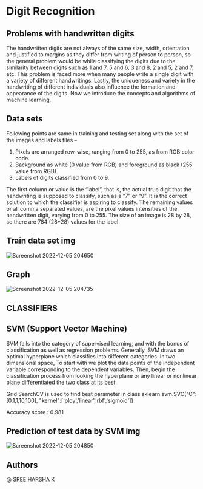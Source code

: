 
# Digit Recognition

## Problems with handwritten digits

The handwritten digits are not always of the same size, width, orientation and justified to margins as they differ from writing of person to person, so the general problem would be while classifying the digits due to the similarity between digits such as 1 and 7, 5 and 6, 3 and 8, 2 and 5, 2 and 7, etc. This problem is faced more when many people write a single digit with a variety of different handwritings. Lastly, the uniqueness and variety in the handwriting of different individuals also influence the formation and appearance of the digits. Now we introduce the concepts and algorithms of  machine learning.










## Data sets
Following points are same in training and testing set along with the set of the images and labels files –

   1) Pixels are arranged row-wise, ranging from 0 to 255, as from RGB color code.
   2) Background as white (0 value from RGB) and foreground as black (255 value from RGB).
   3) Labels of digits classified from 0 to 9.


The first column or value is the “label”, that is, the actual true digit that the handwriting is supposed to classify, such as a “7” or “9”. It is the correct solution to which the classifier is aspiring to classify.
The remaining values or all comma separated values, are the pixel values intensities of the handwritten digit, varying from 0 to 255. The size of an image is 28 by 28, so there are 784 (28*28) values for the label


## Train data set img

![Screenshot 2022-12-05 204650](https://user-images.githubusercontent.com/115559638/205676855-3131c7dc-19d3-42b1-acfc-33b46fe7c62d.png)

## Graph

![Screenshot 2022-12-05 204735](https://user-images.githubusercontent.com/115559638/205677007-39b43b66-f6cb-478f-afcf-533edec22ed3.png)


## CLASSIFIERS
## SVM (Support Vector Machine)

SVM falls into the category of supervised learning, and with the bonus of classification as well as regression problems. Generally, SVM draws an optimal hyperplane which classifies into different categories. In two dimensional space, To start with we plot the data points of the independent variable corresponding to the dependent variables. Then, begin the classification process from looking the hyperplane or any linear or nonlinear plane differentiated the two class at its best.

Grid SearchCV is used to find best parameter in 
class sklearn.svm.SVC("C":[0.1,1,10,100],   "kernel":['ploy','linear','rbf','sigmoid']}


Accuracy score : 0.981

## Prediction of test data by SVM img

![Screenshot 2022-12-05 204850](https://user-images.githubusercontent.com/115559638/205677049-183be38f-4166-447c-8f2a-a0ce76e4ced7.png)

## Authors
@ SREE HARSHA K


